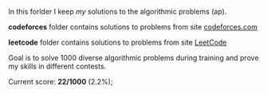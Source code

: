 In this forlder I keep *my* solutions to the algorithmic problems (ap).

**codeforces**
folder contains solutions to problems from site
[codeforces.com](https://codeforces.com)

**leetcode**
folder contains solutions to problems from site
[LeetCode](https://leetcode.com)


Goal is to solve 1000 diverse algorithmic problems during training and prove my
skills in different contests.

Current score: **22/1000** (2.2%);
